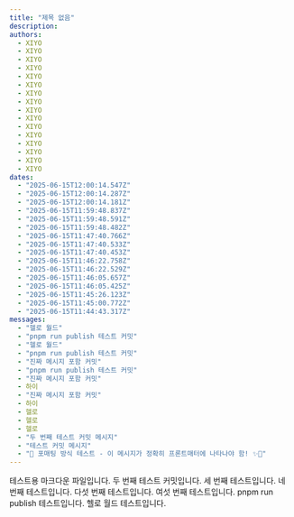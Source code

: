```yaml
---
title: "제목 없음"
description:
authors:
  - XIYO
  - XIYO
  - XIYO
  - XIYO
  - XIYO
  - XIYO
  - XIYO
  - XIYO
  - XIYO
  - XIYO
  - XIYO
  - XIYO
  - XIYO
  - XIYO
  - XIYO
  - XIYO
dates:
  - "2025-06-15T12:00:14.547Z"
  - "2025-06-15T12:00:14.287Z"
  - "2025-06-15T12:00:14.181Z"
  - "2025-06-15T11:59:48.837Z"
  - "2025-06-15T11:59:48.591Z"
  - "2025-06-15T11:59:48.482Z"
  - "2025-06-15T11:47:40.766Z"
  - "2025-06-15T11:47:40.533Z"
  - "2025-06-15T11:47:40.453Z"
  - "2025-06-15T11:46:22.758Z"
  - "2025-06-15T11:46:22.529Z"
  - "2025-06-15T11:46:05.657Z"
  - "2025-06-15T11:46:05.425Z"
  - "2025-06-15T11:45:26.123Z"
  - "2025-06-15T11:45:00.772Z"
  - "2025-06-15T11:44:43.317Z"
messages:
  - "헬로 월드"
  - "pnpm run publish 테스트 커밋"
  - "헬로 월드"
  - "pnpm run publish 테스트 커밋"
  - "진짜 메시지 포함 커밋"
  - "pnpm run publish 테스트 커밋"
  - "진짜 메시지 포함 커밋"
  - 하이
  - "진짜 메시지 포함 커밋"
  - 하이
  - 헬로
  - 헬로
  - 헬로
  - "두 번째 테스트 커밋 메시지"
  - "테스트 커밋 메시지"
  - "🎊 포매팅 방식 테스트 - 이 메시지가 정확히 프론트매터에 나타나야 함! ✨🚀"
---
```

테스트용 마크다운 파일입니다.
두 번째 테스트 커밋입니다.
세 번째 테스트입니다.
네 번째 테스트입니다.
다섯 번째 테스트입니다.
여섯 번째 테스트입니다.
pnpm run publish 테스트입니다.
헬로 월드 테스트입니다.
